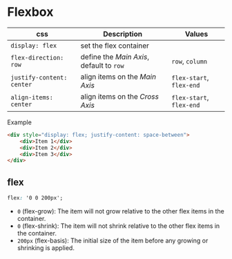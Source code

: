 # Flexbox

| css | Description | Values | 
| --- | ----------- | ------ |
| `display: flex` | set the flex container | |
| `flex-direction: row` | define the *Main Axis*, default to `row` | `row`, `column` |
| `justify-content: center` | align items on the *Main Axis* | `flex-start`, `flex-end` |
| `align-items: center` | align items on the *Cross Axis*  | `flex-start`, `flex-end` |

Example

```html
<div style="display: flex; justify-content: space-between">
    <div>Item 1</div>
    <div>Item 2</div>
    <div>Item 3</div>
</div>
```

## flex

```css
flex: '0 0 200px';
```

- `0` (flex-grow): The item will not grow relative to the other flex items in the container.
- `0` (flex-shrink): The item will not shrink relative to the other flex items in the container.
- `200px` (flex-basis): The initial size of the item before any growing or shrinking is applied.
